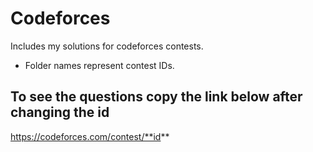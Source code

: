 # Codeforces

Includes my solutions for codeforces contests.
 
* Folder names represent contest IDs.


## To see the questions copy the link below after changing the id

https://codeforces.com/contest/**id**
